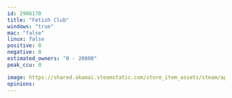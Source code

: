 ```yaml
---
id: 2906170
title: "Fetish Club"
windows: "true"
mac: "false"
linux: false
positive: 0
negative: 0
estimated_owners: "0 - 20000"
peak_ccu: 0

image: https://shared.akamai.steamstatic.com/store_item_assets/steam/apps/2906170/header.jpg?t=1722631781
opinions:
---
```

